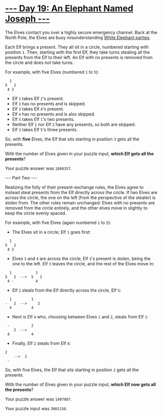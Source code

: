 # [--- Day 19: An Elephant Named Joseph ---](http://adventofcode.com/2016/day/19)

The Elves contact you over a highly secure emergency channel. Back at the North Pole, the Elves are busy misunderstanding [White Elephant parties](https://en.wikipedia.org/wiki/White_elephant_gift_exchange).

Each Elf brings a present. They all sit in a circle, numbered starting with position ``1``. Then, starting with the first Elf, they take turns stealing all the presents from the Elf to their left. An Elf with no presents is removed from the circle and does not take turns.

For example, with five Elves (numbered ``1`` to ``5``):
```
  1
5   2
 4 3
```
- Elf ``1`` takes Elf ``2``'s present.
- Elf ``2`` has no presents and is skipped.
- Elf ``3`` takes Elf ``4``'s present.
- Elf ``4`` has no presents and is also skipped.
- Elf ``5`` takes Elf ``1``'s two presents.
- Neither Elf ``1`` nor Elf ``2`` have any presents, so both are skipped.
- Elf ``3`` takes Elf ``5``'s three presents.  

So, with **five** Elves, the Elf that sits starting in position ``3`` gets all the presents.

With the number of Elves given in your puzzle input, **which Elf gets all the presents**?

Your puzzle answer was ``1808357``.

--- Part Two ---

Realizing the folly of their present-exchange rules, the Elves agree to instead steal presents from the Elf directly across the circle. If two Elves are across the circle, the one on the left (from the perspective of the stealer) is stolen from. The other rules remain unchanged: Elves with no presents are removed from the circle entirely, and the other elves move in slightly to keep the circle evenly spaced.

For example, with five Elves (again numbered ``1`` to ``5``):

- The Elves sit in a circle; Elf ``1`` goes first:
```
  1
5   2
 4 3
```
- Elves ``3`` and ``4`` are across the circle; Elf ``3``'s present is stolen, being the one to the left. Elf ``3`` leaves the circle, and the rest of the Elves move in:
```
  1           1
5   2  -->  5   2
 4 -          4
```
- Elf ``2`` steals from the Elf directly across the circle, Elf ``5``:  
```
  1         1 
-   2  -->     2
  4         4 
 ```
- Next is Elf ``4`` who, choosing between Elves ``1`` and ``2``, steals from Elf ``1``:  
```
 -          2  
    2  -->
 4          4
```
- Finally, Elf ``2`` steals from Elf ``4``:  
```
2
    -->  2  
 -
```

So, with five Elves, the Elf that sits starting in position ``2`` gets all the presents.

With the number of Elves given in your puzzle input, **which Elf now gets all the presents**?

Your puzzle answer was ``1407007``.

Your puzzle input was ``3001330``.
